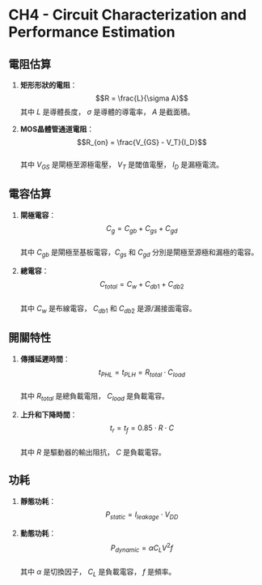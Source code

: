 # CH4 - Circuit Characterization and Performance Estimation

## 電阻估算
1. **矩形形狀的電阻**：  
   $$R = \frac{L}{\sigma A}$$
   其中 $L$ 是導體長度， $\sigma$ 是導體的導電率， $A$ 是截面積。  

2. **MOS晶體管通道電阻**：  
   $$R_{on} = \frac{V_{GS} - V_T}{I_D}$$  
   其中 $V_{GS}$ 是閘極至源極電壓， $V_T$ 是閾值電壓， $I_D$ 是漏極電流。

## 電容估算
1. **閘極電容**：  
   $$C_g = C_{gb} + C_{gs} + C_{gd}$$  
   其中 $C_{gb}$ 是閘極至基板電容，$C_{gs}$ 和 $C_{gd}$ 分別是閘極至源極和漏極的電容。  

2. **總電容**：  
   $$C_{total} = C_w + C_{db1} + C_{db2}$$  
   其中 $C_w$ 是布線電容， $C_{db1}$ 和 $C_{db2}$ 是源/漏接面電容。

## 開關特性
1. **傳播延遲時間**：  
   $$t_{PHL} = t_{PLH} = R_{total} \cdot C_{load}$$  
   其中 $R_{total}$ 是總負載電阻， $C_{load}$ 是負載電容。

2. **上升和下降時間**：  
   $$t_r = t_f = 0.85 \cdot R \cdot C$$  
   其中 $R$ 是驅動器的輸出阻抗， $C$ 是負載電容。

## 功耗
1. **靜態功耗**：  
   $$P_{static} = I_{leakage} \cdot V_{DD}$$  

2. **動態功耗**：  
   $$P_{dynamic} = \alpha C_L V^2 f$$  
   其中  $\alpha$ 是切換因子， $C_L$ 是負載電容， $f$ 是頻率。
